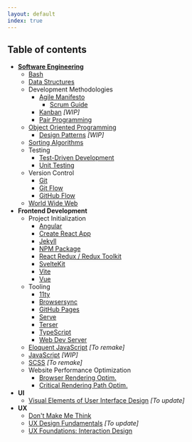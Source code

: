 ```yaml
---
layout: default
index: true
---
```

## Table of contents

- **[Software Engineering](engg/)**
  - [Bash](engg/bash/)
  - [Data Structures](engg/ds/)
  - Development Methodologies
    - [Agile Manifesto](engg/method/agile/)
      - [Scrum Guide](engg/method/scrum/)
    - [Kanban](engg/method/kanban/) *[WIP]*
    - [Pair Programming](engg/method/pair_programming/)
  - [Object Oriented Programming](engg/oop/)
    - [Design Patterns](engg/oop/design_patterns/) *[WIP]*
  - [Sorting Algorithms](engg/sa/)
  - Testing
    - [Test-Driven Development](engg/testing/tdd/)
    - [Unit Testing](engg/testing/unit/)
  - Version Control
    - [Git](engg/version/git/)
    - [Git Flow](engg/version/gitflow/)
    - [GitHub Flow](engg/version/github_flow/)
  - [World Wide Web](engg/www/)
- **Frontend Development**
  - Project Initialization
    - [Angular](front/inits/angular/)
    - [Create React App](front/inits/cra/)
    - [Jekyll](front/tooling/jekyll/)
    - [NPM Package](front/inits/npm/)
    - [React Redux / Redux Toolkit](front/tooling/react_redux_toolkit/)
    - [SvelteKit](front/inits/sveltekit/)
    - [Vite](front/inits/vite/)
    - [Vue](front/inits/vue/)
  - Tooling
    - [11ty](front/tooling/11ty/)
    - [Browsersync](front/tooling/browser_sync/)
    - [GitHub Pages](front/tooling/gh_pages/)
    - [Serve](front/tooling/serve/)
    - [Terser](front/tooling/terser/)
    - [TypeScript](front/tooling/ts/)
    - [Web Dev Server](front/tooling/wds/)
  - [Eloquent JavaScript](front/eloquent_js/) *[To remake]*
  - [JavaScript](front/js/) *[WIP]*
  - [SCSS](front/scss/) *[To remake]*
  - Website Performance Optimization
    - [Browser Rendering Optim.](front/wpo/browser_rendering/)
    - [Critical Rendering Path Optim.](front/wpo/crp/)
- **UI**
  - [Visual Elements of User Interface Design](ui/visual_elements_of_ui_design/) *[To update]*
- **UX**
  - [Don't Make Me Think](ux/dont_make_me_think/)
  - [UX Design Fundamentals](ux/ux_design_fundamentals/) *[To update]*
  - [UX Foundations: Interaction Design](ux/ux-foundations-ixd/)
